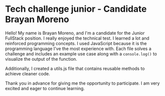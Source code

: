 # Tech challenge junior - Candidate Brayan Moreno

Hello! My name is Brayan Moreno, and I'm a candidate for the Junior FullStack position. I really enjoyed the technical test. I learned a lot and reinforced programming concepts. I used JavaScript because it is the programming language I've the most experience with. Each file solves a challenge and includes an example use case along with a `console.log()` to visualize the output of the function.

Additionally, I created a utils.js file that contains reusable methods to achieve cleaner code.

Thank you in advance for giving me the opportunity to participate. I am very excited and eager to continue learning.
